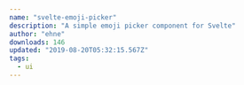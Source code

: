 ```yaml
---
name: "svelte-emoji-picker"
description: "A simple emoji picker component for Svelte"
author: "ehne"
downloads: 146
updated: "2019-08-20T05:32:15.567Z"
tags: 
  - ui
---
```

